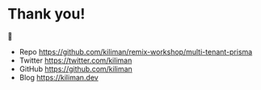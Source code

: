 # Thank you!

👋

- Repo https://github.com/kiliman/remix-workshop/multi-tenant-prisma
- Twitter https://twitter.com/kiliman
- GitHub https://github.com/kiliman
- Blog https://kiliman.dev
